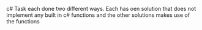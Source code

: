 c# Task each done two different ways.
Each has oen solution that does not implement any built in c# functions and the other solutions makes use of the functions
